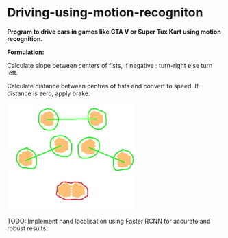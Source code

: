 # Driving-using-motion-recogniton



<b>Program to drive cars in games like GTA V or Super Tux Kart using motion recognition.</b>

<b>Formulation:</b>

Calculate slope between centers of fists, if negative : turn-right else turn left.

Calculate distance between centres of fists and convert to speed. If distance is zero, apply brake.

<img src="https://github.com/BadagalaAdarsh/Gesture-Gaming/blob/main/Image/hands.jpeg" width=300 height=250>




TODO: Implement hand localisation using Faster RCNN for accurate and robust results.


